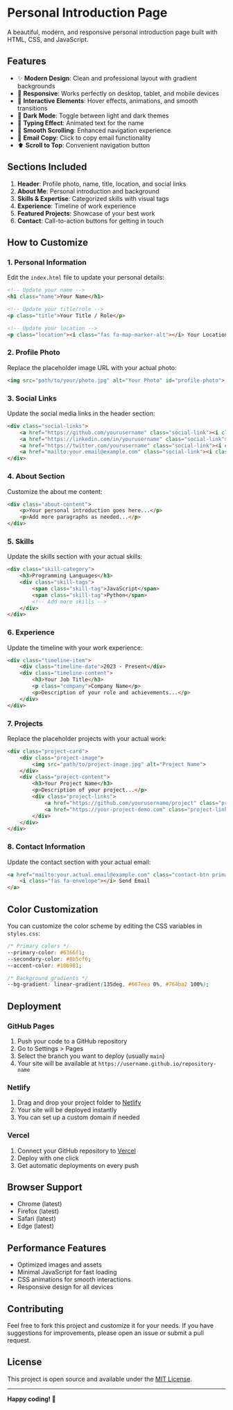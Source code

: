 # Personal Introduction Page

A beautiful, modern, and responsive personal introduction page built with HTML, CSS, and JavaScript.

## Features

- ✨ **Modern Design**: Clean and professional layout with gradient backgrounds
- 📱 **Responsive**: Works perfectly on desktop, tablet, and mobile devices
- 🎨 **Interactive Elements**: Hover effects, animations, and smooth transitions
- 🌙 **Dark Mode**: Toggle between light and dark themes
- 📝 **Typing Effect**: Animated text for the name
- 🎯 **Smooth Scrolling**: Enhanced navigation experience
- 📧 **Email Copy**: Click to copy email functionality
- ⬆️ **Scroll to Top**: Convenient navigation button

## Sections Included

1. **Header**: Profile photo, name, title, location, and social links
2. **About Me**: Personal introduction and background
3. **Skills & Expertise**: Categorized skills with visual tags
4. **Experience**: Timeline of work experience
5. **Featured Projects**: Showcase of your best work
6. **Contact**: Call-to-action buttons for getting in touch

## How to Customize

### 1. Personal Information

Edit the `index.html` file to update your personal details:

```html
<!-- Update your name -->
<h1 class="name">Your Name</h1>

<!-- Update your title/role -->
<p class="title">Your Title / Role</p>

<!-- Update your location -->
<p class="location"><i class="fas fa-map-marker-alt"></i> Your Location</p>
```

### 2. Profile Photo

Replace the placeholder image URL with your actual photo:

```html
<img src="path/to/your/photo.jpg" alt="Your Photo" id="profile-photo">
```

### 3. Social Links

Update the social media links in the header section:

```html
<div class="social-links">
    <a href="https://github.com/yourusername" class="social-link"><i class="fab fa-github"></i></a>
    <a href="https://linkedin.com/in/yourusername" class="social-link"><i class="fab fa-linkedin"></i></a>
    <a href="https://twitter.com/yourusername" class="social-link"><i class="fab fa-twitter"></i></a>
    <a href="mailto:your.email@example.com" class="social-link"><i class="fas fa-envelope"></i></a>
</div>
```

### 4. About Section

Customize the about me content:

```html
<div class="about-content">
    <p>Your personal introduction goes here...</p>
    <p>Add more paragraphs as needed...</p>
</div>
```

### 5. Skills

Update the skills section with your actual skills:

```html
<div class="skill-category">
    <h3>Programming Languages</h3>
    <div class="skill-tags">
        <span class="skill-tag">JavaScript</span>
        <span class="skill-tag">Python</span>
        <!-- Add more skills -->
    </div>
</div>
```

### 6. Experience

Update the timeline with your work experience:

```html
<div class="timeline-item">
    <div class="timeline-date">2023 - Present</div>
    <div class="timeline-content">
        <h3>Your Job Title</h3>
        <p class="company">Company Name</p>
        <p>Description of your role and achievements...</p>
    </div>
</div>
```

### 7. Projects

Replace the placeholder projects with your actual work:

```html
<div class="project-card">
    <div class="project-image">
        <img src="path/to/project-image.jpg" alt="Project Name">
    </div>
    <div class="project-content">
        <h3>Your Project Name</h3>
        <p>Description of your project...</p>
        <div class="project-links">
            <a href="https://github.com/yourusername/project" class="project-link"><i class="fab fa-github"></i> Code</a>
            <a href="https://your-project-demo.com" class="project-link"><i class="fas fa-external-link-alt"></i> Live</a>
        </div>
    </div>
</div>
```

### 8. Contact Information

Update the contact section with your actual email:

```html
<a href="mailto:your.actual.email@example.com" class="contact-btn primary">
    <i class="fas fa-envelope"></i> Send Email
</a>
```

## Color Customization

You can customize the color scheme by editing the CSS variables in `styles.css`:

```css
/* Primary colors */
--primary-color: #6366f1;
--secondary-color: #8b5cf6;
--accent-color: #10b981;

/* Background gradients */
--bg-gradient: linear-gradient(135deg, #667eea 0%, #764ba2 100%);
```

## Deployment

### GitHub Pages

1. Push your code to a GitHub repository
2. Go to Settings > Pages
3. Select the branch you want to deploy (usually `main`)
4. Your site will be available at `https://username.github.io/repository-name`

### Netlify

1. Drag and drop your project folder to [Netlify](https://netlify.com)
2. Your site will be deployed instantly
3. You can set up a custom domain if needed

### Vercel

1. Connect your GitHub repository to [Vercel](https://vercel.com)
2. Deploy with one click
3. Get automatic deployments on every push

## Browser Support

- Chrome (latest)
- Firefox (latest)
- Safari (latest)
- Edge (latest)

## Performance Features

- Optimized images and assets
- Minimal JavaScript for fast loading
- CSS animations for smooth interactions
- Responsive design for all devices

## Contributing

Feel free to fork this project and customize it for your needs. If you have suggestions for improvements, please open an issue or submit a pull request.

## License

This project is open source and available under the [MIT License](LICENSE).

---

**Happy coding! 🚀** 